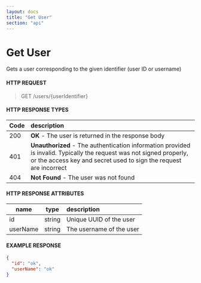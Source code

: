 ```yaml
---
layout: docs
title: "Get User"
section: "api"
---
```


# Get User

Gets a user corresponding to the given identifier (user ID or username)

#### HTTP REQUEST

> GET /users/{userIdentifier}

#### HTTP RESPONSE TYPES

| Code | description                                                                                                                                                                                |
|------|:-------------------------------------------------------------------------------------------------------------------------------------------------------------------------------------------|
| 200  | **OK** - The user is returned in the response body                                                                                                                                         |
| 401  | **Unauthorized** - The authentication information provided is invalid.  Typically the request was not signed properly, or the access key and secret used to sign the request are incorrect |
| 404  | **Not Found** - The user was not found                                                                                                                                                     |

#### HTTP RESPONSE ATTRIBUTES

| name     | type   | description              |
|----------|--------|:-------------------------|
| id       | string | Unique UUID of the user  |
| userName | string | The username of the user |

#### EXAMPLE RESPONSE

```json
{
  "id": "ok",
  "userName": "ok"
}
```
